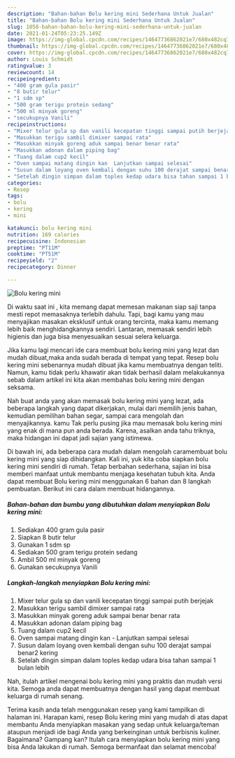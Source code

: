 ```yaml
---
description: "Bahan-bahan Bolu kering mini Sederhana Untuk Jualan"
title: "Bahan-bahan Bolu kering mini Sederhana Untuk Jualan"
slug: 1058-bahan-bahan-bolu-kering-mini-sederhana-untuk-jualan
date: 2021-01-24T05:23:25.149Z
image: https://img-global.cpcdn.com/recipes/14647736862021e7/680x482cq70/bolu-kering-mini-foto-resep-utama.jpg
thumbnail: https://img-global.cpcdn.com/recipes/14647736862021e7/680x482cq70/bolu-kering-mini-foto-resep-utama.jpg
cover: https://img-global.cpcdn.com/recipes/14647736862021e7/680x482cq70/bolu-kering-mini-foto-resep-utama.jpg
author: Louis Schmidt
ratingvalue: 3
reviewcount: 14
recipeingredient:
- "400 gram gula pasir"
- "8 butir telur"
- "1 sdm sp"
- "500 gram terigu protein sedang"
- "500 ml minyak goreng"
- "secukupnya Vanili"
recipeinstructions:
- "Mixer telur gula sp dan vanili kecepatan tinggi sampai putih berjejak"
- "Masukkan terigu sambil dimixer sampai rata"
- "Masukkan minyak goreng aduk sampai benar benar rata"
- "Masukkan adonan dalam piping bag"
- "Tuang dalam cup2 kecil"
- "Oven sampai matang dingin kan  Lanjutkan sampai selesai"
- "Susun dalam loyang oven kembali dengan suhu 100 derajat sampai benar2 kering"
- "Setelah dingin simpan dalam toples kedap udara bisa tahan sampai 1 bulan lebih"
categories:
- Resep
tags:
- bolu
- kering
- mini

katakunci: bolu kering mini 
nutrition: 169 calories
recipecuisine: Indonesian
preptime: "PT11M"
cooktime: "PT51M"
recipeyield: "2"
recipecategory: Dinner

---
```



![Bolu kering mini](https://img-global.cpcdn.com/recipes/14647736862021e7/680x482cq70/bolu-kering-mini-foto-resep-utama.jpg)

Di waktu  saat ini , kita memang dapat memesan makanan siap saji tanpa mesti repot memasaknya terlebih dahulu. Tapi, bagi kamu yang mau menyajikan masakan eksklusif untuk orang tercinta, maka kamu memang lebih baik menghidangkannya sendiri. Lantaran, memasak sendiri lebih higienis dan juga bisa menyesuaikan sesuai selera keluarga.

Jika kamu lagi mencari ide cara membuat bolu kering mini yang lezat dan mudah dibuat,maka anda sudah berada di tempat yang tepat. Resep bolu kering mini  sebenarnya mudah dibuat jika kamu membuatnya dengan teliti. Namun, kamu tidak perlu khawatir akan tidak berhasil dalam melakukannya 
sebab dalam artikel ini kita akan membahas bolu kering mini dengan seksama.  



Nah buat anda yang akan memasak bolu kering mini yang lezat, ada beberapa langkah yang dapat dikerjakan, mulai dari memilih jenis bahan, kemudian pemilihan bahan segar, sampai cara mengolah dan menyajikannya. kamu Tak perlu pusing jika mau memasak bolu kering mini yang enak di mana pun anda berada. Karena, asalkan anda  tahu triknya, maka hidangan ini dapat jadi sajian yang istimewa.

Di bawah ini, ada beberapa cara mudah dalam mengolah caramembuat bolu kering mini yang siap dihidangkan. Kali ini, yuk kita coba siapkan bolu kering mini sendiri di rumah. Tetap berbahan sederhana, sajian ini bisa memberi manfaat untuk membantu menjaga kesehatan tubuh kita. Anda dapat membuat Bolu kering mini menggunakan 6 bahan dan 8 langkah pembuatan. Berikut ini cara dalam membuat hidangannya.

<!--inarticleads1-->

##### Bahan-bahan dan bumbu yang dibutuhkan dalam menyiapkan Bolu kering mini:

1. Sediakan 400 gram gula pasir
1. Siapkan 8 butir telur
1. Gunakan 1 sdm sp
1. Sediakan 500 gram terigu protein sedang
1. Ambil 500 ml minyak goreng
1. Gunakan secukupnya Vanili




<!--inarticleads2-->

##### Langkah-langkah menyiapkan Bolu kering mini:

1. Mixer telur gula sp dan vanili kecepatan tinggi sampai putih berjejak
1. Masukkan terigu sambil dimixer sampai rata
1. Masukkan minyak goreng aduk sampai benar benar rata
1. Masukkan adonan dalam piping bag
1. Tuang dalam cup2 kecil
1. Oven sampai matang dingin kan  - Lanjutkan sampai selesai
1. Susun dalam loyang oven kembali dengan suhu 100 derajat sampai benar2 kering
1. Setelah dingin simpan dalam toples kedap udara bisa tahan sampai 1 bulan lebih




Nah, itulah artikel mengenai  bolu kering mini  yang praktis dan mudah versi kita. Semoga anda dapat membuatnya dengan hasil yang dapat membuat keluarga di rumah senang. 

Terima kasih anda telah menggunakan resep yang kami tampilkan di halaman ini. Harapan kami, resep  Bolu kering mini yang mudah di atas dapat membantu Anda menyiapkan masakan yang sedap untuk keluarga/teman ataupun menjadi ide bagi Anda yang berkeinginan untuk berbisnis kuliner. Bagaimana? Gampang kan? Itulah cara menyiapkan bolu kering mini yang bisa Anda lakukan di rumah. Semoga bermanfaat dan selamat mencoba!

